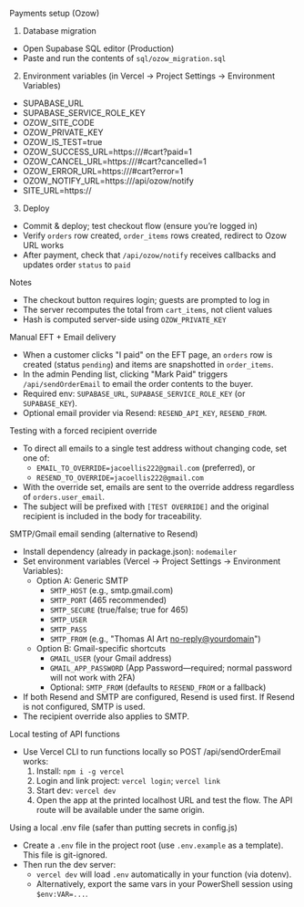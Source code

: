 Payments setup (Ozow)

1) Database migration
- Open Supabase SQL editor (Production)
- Paste and run the contents of `sql/ozow_migration.sql`

2) Environment variables (in Vercel -> Project Settings -> Environment Variables)
- SUPABASE_URL
- SUPABASE_SERVICE_ROLE_KEY
- OZOW_SITE_CODE
- OZOW_PRIVATE_KEY
- OZOW_IS_TEST=true
- OZOW_SUCCESS_URL=https://<your-domain>/#cart?paid=1
- OZOW_CANCEL_URL=https://<your-domain>/#cart?cancelled=1
- OZOW_ERROR_URL=https://<your-domain>/#cart?error=1
- OZOW_NOTIFY_URL=https://<your-domain>/api/ozow/notify
- SITE_URL=https://<your-domain>

3) Deploy
- Commit & deploy; test checkout flow (ensure you’re logged in)
- Verify `orders` row created, `order_items` rows created, redirect to Ozow URL works
- After payment, check that `/api/ozow/notify` receives callbacks and updates order `status` to `paid`

Notes
- The checkout button requires login; guests are prompted to log in
- The server recomputes the total from `cart_items`, not client values
- Hash is computed server-side using `OZOW_PRIVATE_KEY`

Manual EFT + Email delivery

- When a customer clicks "I paid" on the EFT page, an `orders` row is created (status `pending`) and items are snapshotted in `order_items`.
- In the admin Pending list, clicking "Mark Paid" triggers `/api/sendOrderEmail` to email the order contents to the buyer.
- Required env: `SUPABASE_URL`, `SUPABASE_SERVICE_ROLE_KEY` (or `SUPABASE_KEY`).
- Optional email provider via Resend: `RESEND_API_KEY`, `RESEND_FROM`.

Testing with a forced recipient override

- To direct all emails to a single test address without changing code, set one of:
	- `EMAIL_TO_OVERRIDE=jacoellis222@gmail.com` (preferred), or
	- `RESEND_TO_OVERRIDE=jacoellis222@gmail.com`
- With the override set, emails are sent to the override address regardless of `orders.user_email`.
- The subject will be prefixed with `[TEST OVERRIDE]` and the original recipient is included in the body for traceability.

SMTP/Gmail email sending (alternative to Resend)

- Install dependency (already in package.json): `nodemailer`
- Set environment variables (Vercel → Project Settings → Environment Variables):
	- Option A: Generic SMTP
		- `SMTP_HOST` (e.g., smtp.gmail.com)
		- `SMTP_PORT` (465 recommended)
		- `SMTP_SECURE` (true/false; true for 465)
		- `SMTP_USER`
		- `SMTP_PASS`
		- `SMTP_FROM` (e.g., "Thomas AI Art <no-reply@yourdomain>")
	- Option B: Gmail-specific shortcuts
		- `GMAIL_USER` (your Gmail address)
		- `GMAIL_APP_PASSWORD` (App Password—required; normal password will not work with 2FA)
		- Optional: `SMTP_FROM` (defaults to `RESEND_FROM` or a fallback)
- If both Resend and SMTP are configured, Resend is used first. If Resend is not configured, SMTP is used.
- The recipient override also applies to SMTP.

Local testing of API functions

- Use Vercel CLI to run functions locally so POST /api/sendOrderEmail works:
	1. Install: `npm i -g vercel`
	2. Login and link project: `vercel login`; `vercel link`
	3. Start dev: `vercel dev`
	4. Open the app at the printed localhost URL and test the flow. The API route will be available under the same origin.

Using a local .env file (safer than putting secrets in config.js)

- Create a `.env` file in the project root (use `.env.example` as a template). This file is git-ignored.
- Then run the dev server:
	- `vercel dev` will load `.env` automatically in your function (via dotenv).
	- Alternatively, export the same vars in your PowerShell session using `$env:VAR=...`.